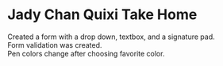 # Jady Chan Quixi Take Home

Created a form with a drop down, textbox, and a signature pad.\
Form validation was created.\
Pen colors change after choosing favorite color.
